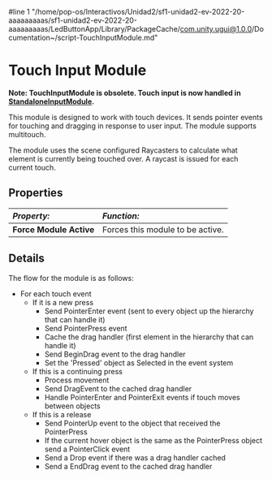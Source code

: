 #line 1 "/home/pop-os/Interactivos/Unidad2/sf1-unidad2-ev-2022-20-aaaaaaaaas/sf1-unidad2-ev-2022-20-aaaaaaaaas/LedButtonApp/Library/PackageCache/com.unity.ugui@1.0.0/Documentation~/script-TouchInputModule.md"
# Touch Input Module

**Note: TouchInputModule is obsolete. Touch input is now handled in [StandaloneInputModule](script-StandaloneInputModule.md).**

This module is designed to work with touch devices. It sends pointer events for touching and dragging in response to user input. The module supports multitouch.

The module uses the scene configured Raycasters to calculate what element is currently being touched over. A raycast is issued for each current touch.


## Properties

|**_Property:_** |**_Function:_** |
|:---|:---|
|__Force Module Active__ | Forces this module to be active. |

## Details

The flow for the module is as follows:

- For each touch event
    - If it is a new press
        - Send PointerEnter event (sent to every object up the hierarchy that can handle it)
        - Send PointerPress event
        - Cache the drag handler (first element in the hierarchy that can handle it)
        - Send BeginDrag event to the drag handler
        - Set the 'Pressed' object as Selected in the event system
    - If this is a continuing press
        - Process movement
        - Send DragEvent to the cached drag handler
        - Handle PointerEnter and PointerExit events if touch moves between objects
    - If this is a release
        - Send PointerUp event to the object that received the PointerPress
        - If the current hover object is the same as the PointerPress object send a PointerClick event
        - Send a Drop event if there was a drag handler cached
        - Send a EndDrag event to the cached drag handler
